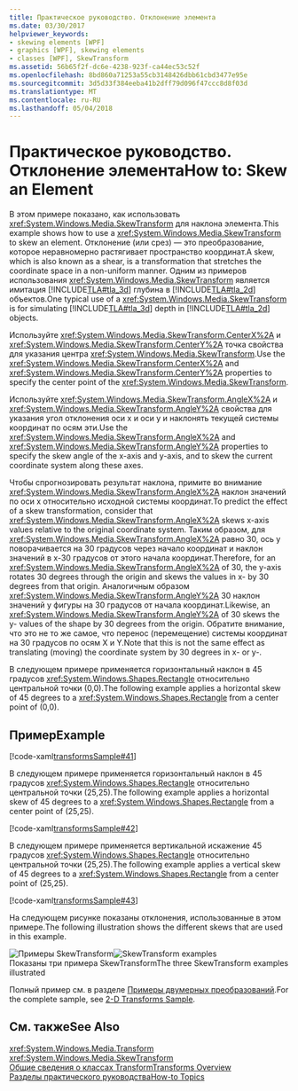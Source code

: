 ```yaml
---
title: Практическое руководство. Отклонение элемента
ms.date: 03/30/2017
helpviewer_keywords:
- skewing elements [WPF]
- graphics [WPF], skewing elements
- classes [WPF], SkewTransform
ms.assetid: 56b65f2f-dc6e-4238-923f-ca44ec53c52f
ms.openlocfilehash: 8bd860a71253a55cb3148426dbb61cbd3477e95e
ms.sourcegitcommit: 3d5d33f384eeba41b2dff79d096f47ccc8d8f03d
ms.translationtype: MT
ms.contentlocale: ru-RU
ms.lasthandoff: 05/04/2018
---
```

# <a name="how-to-skew-an-element"></a><span data-ttu-id="0c6bd-102">Практическое руководство. Отклонение элемента</span><span class="sxs-lookup"><span data-stu-id="0c6bd-102">How to: Skew an Element</span></span>
<span data-ttu-id="0c6bd-103">В этом примере показано, как использовать <xref:System.Windows.Media.SkewTransform> для наклона элемента.</span><span class="sxs-lookup"><span data-stu-id="0c6bd-103">This example shows how to use a <xref:System.Windows.Media.SkewTransform> to skew an element.</span></span> <span data-ttu-id="0c6bd-104">Отклонение (или срез) — это преобразование, которое неравномерно растягивает пространство координат.</span><span class="sxs-lookup"><span data-stu-id="0c6bd-104">A skew, which is also known as a shear, is a transformation that stretches the coordinate space in a non-uniform manner.</span></span> <span data-ttu-id="0c6bd-105">Одним из примеров использования <xref:System.Windows.Media.SkewTransform> является имитация [!INCLUDE[TLA#tla_3d](../../../../includes/tlasharptla-3d-md.md)] глубина в [!INCLUDE[TLA#tla_2d](../../../../includes/tlasharptla-2d-md.md)] объектов.</span><span class="sxs-lookup"><span data-stu-id="0c6bd-105">One typical use of a <xref:System.Windows.Media.SkewTransform> is for simulating [!INCLUDE[TLA#tla_3d](../../../../includes/tlasharptla-3d-md.md)] depth in [!INCLUDE[TLA#tla_2d](../../../../includes/tlasharptla-2d-md.md)] objects.</span></span>  
  
 <span data-ttu-id="0c6bd-106">Используйте <xref:System.Windows.Media.SkewTransform.CenterX%2A> и <xref:System.Windows.Media.SkewTransform.CenterY%2A> точка свойства для указания центра <xref:System.Windows.Media.SkewTransform>.</span><span class="sxs-lookup"><span data-stu-id="0c6bd-106">Use the <xref:System.Windows.Media.SkewTransform.CenterX%2A> and <xref:System.Windows.Media.SkewTransform.CenterY%2A> properties to specify the center point of the <xref:System.Windows.Media.SkewTransform>.</span></span>  
  
 <span data-ttu-id="0c6bd-107">Используйте <xref:System.Windows.Media.SkewTransform.AngleX%2A> и <xref:System.Windows.Media.SkewTransform.AngleY%2A> свойства для указания угол отклонения оси x и оси y и наклонять текущей системы координат по осям эти.</span><span class="sxs-lookup"><span data-stu-id="0c6bd-107">Use the <xref:System.Windows.Media.SkewTransform.AngleX%2A> and <xref:System.Windows.Media.SkewTransform.AngleY%2A> properties to specify the skew angle of the x-axis and y-axis, and to skew the current coordinate system along these axes.</span></span>  
  
 <span data-ttu-id="0c6bd-108">Чтобы спрогнозировать результат наклона, примите во внимание <xref:System.Windows.Media.SkewTransform.AngleX%2A> наклон значений по оси x относительно исходной системы координат.</span><span class="sxs-lookup"><span data-stu-id="0c6bd-108">To predict the effect of a skew transformation, consider that <xref:System.Windows.Media.SkewTransform.AngleX%2A> skews x-axis values relative to the original coordinate system.</span></span> <span data-ttu-id="0c6bd-109">Таким образом, для <xref:System.Windows.Media.SkewTransform.AngleX%2A> равно 30, ось y поворачивается на 30 градусов через начало координат и наклон значений в x-30 градусов от этого начала координат.</span><span class="sxs-lookup"><span data-stu-id="0c6bd-109">Therefore, for an <xref:System.Windows.Media.SkewTransform.AngleX%2A> of 30, the y-axis rotates 30 degrees through the origin and skews the values in x- by 30 degrees from that origin.</span></span> <span data-ttu-id="0c6bd-110">Аналогичным образом <xref:System.Windows.Media.SkewTransform.AngleY%2A> 30 наклон значений y фигуры на 30 градусов от начала координат.</span><span class="sxs-lookup"><span data-stu-id="0c6bd-110">Likewise, an <xref:System.Windows.Media.SkewTransform.AngleY%2A> of 30 skews the y- values of the shape by 30 degrees from the origin.</span></span> <span data-ttu-id="0c6bd-111">Обратите внимание, что это не то же самое, что перенос (перемещение) системы координат на 30 градусов по осям X и Y.</span><span class="sxs-lookup"><span data-stu-id="0c6bd-111">Note that this is not the same effect as translating (moving) the coordinate system by 30 degrees in x- or y-.</span></span>  
  
 <span data-ttu-id="0c6bd-112">В следующем примере применяется горизонтальный наклон в 45 градусов <xref:System.Windows.Shapes.Rectangle> относительно центральной точки (0,0).</span><span class="sxs-lookup"><span data-stu-id="0c6bd-112">The following example applies a horizontal skew of 45 degrees to a <xref:System.Windows.Shapes.Rectangle> from a center point of (0,0).</span></span>  
  
## <a name="example"></a><span data-ttu-id="0c6bd-113">Пример</span><span class="sxs-lookup"><span data-stu-id="0c6bd-113">Example</span></span>  
 [!code-xaml[transformsSample#41](../../../../samples/snippets/csharp/VS_Snippets_Wpf/transformsSample/CS/SkewTransformExample.xaml#41)]  
  
 <span data-ttu-id="0c6bd-114">В следующем примере применяется горизонтальный наклон в 45 градусов <xref:System.Windows.Shapes.Rectangle> относительно центральной точки (25,25).</span><span class="sxs-lookup"><span data-stu-id="0c6bd-114">The following example applies a horizontal skew of 45 degrees to a <xref:System.Windows.Shapes.Rectangle> from a center point of (25,25).</span></span>  
  
 [!code-xaml[transformsSample#42](../../../../samples/snippets/csharp/VS_Snippets_Wpf/transformsSample/CS/SkewTransformExample.xaml#42)]  
  
 <span data-ttu-id="0c6bd-115">В следующем примере применяется вертикальной искажение 45 градусов <xref:System.Windows.Shapes.Rectangle> относительно центральной точки (25,25).</span><span class="sxs-lookup"><span data-stu-id="0c6bd-115">The following example applies a vertical skew of 45 degrees to a <xref:System.Windows.Shapes.Rectangle> from a center point of (25,25).</span></span>  
  
 [!code-xaml[transformsSample#43](../../../../samples/snippets/csharp/VS_Snippets_Wpf/transformsSample/CS/SkewTransformExample.xaml#43)]  
  
 <span data-ttu-id="0c6bd-116">На следующем рисунке показаны отклонения, использованные в этом примере.</span><span class="sxs-lookup"><span data-stu-id="0c6bd-116">The following illustration shows the different skews that are used in this example.</span></span>  
  
 <span data-ttu-id="0c6bd-117">![Примеры SkewTransform](../../../../docs/framework/wpf/graphics-multimedia/media/img-wcpsdk-graphicsmm-skewtransformexample.gif "img_wcpsdk_graphicsmm_skewtransformexample")</span><span class="sxs-lookup"><span data-stu-id="0c6bd-117">![SkewTransform examples](../../../../docs/framework/wpf/graphics-multimedia/media/img-wcpsdk-graphicsmm-skewtransformexample.gif "img_wcpsdk_graphicsmm_skewtransformexample")</span></span>  
<span data-ttu-id="0c6bd-118">Показаны три примера SkewTransform</span><span class="sxs-lookup"><span data-stu-id="0c6bd-118">The three SkewTransform examples illustrated</span></span>  
  
 <span data-ttu-id="0c6bd-119">Полный пример см. в разделе [Примеры двумерных преобразований](http://go.microsoft.com/fwlink/?LinkID=158252).</span><span class="sxs-lookup"><span data-stu-id="0c6bd-119">For the complete sample, see [2-D Transforms Sample](http://go.microsoft.com/fwlink/?LinkID=158252).</span></span>  
  
## <a name="see-also"></a><span data-ttu-id="0c6bd-120">См. также</span><span class="sxs-lookup"><span data-stu-id="0c6bd-120">See Also</span></span>  
 <xref:System.Windows.Media.Transform>  
 <xref:System.Windows.Media.SkewTransform>  
 [<span data-ttu-id="0c6bd-121">Общие сведения о классах Transform</span><span class="sxs-lookup"><span data-stu-id="0c6bd-121">Transforms Overview</span></span>](../../../../docs/framework/wpf/graphics-multimedia/transforms-overview.md)  
 [<span data-ttu-id="0c6bd-122">Разделы практического руководства</span><span class="sxs-lookup"><span data-stu-id="0c6bd-122">How-to Topics</span></span>](../../../../docs/framework/wpf/graphics-multimedia/transformations-how-to-topics.md)
